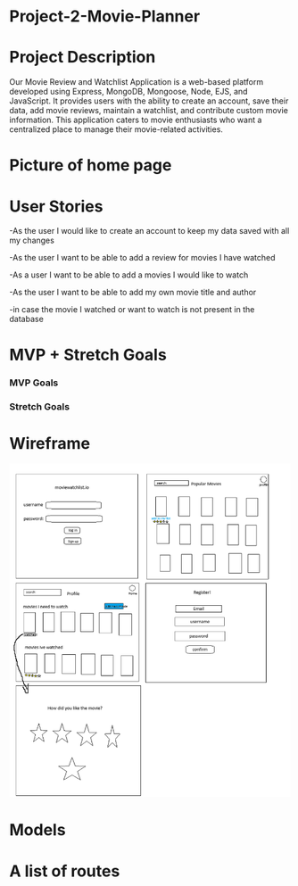# Project-2-Movie-Planner

# Project Description 
Our Movie Review and Watchlist Application is a web-based platform developed using Express, MongoDB, Mongoose, Node, EJS, and JavaScript. It provides users with the ability to create an account, save their data, add movie reviews, maintain a watchlist, and contribute custom movie information. This application caters to movie enthusiasts who want a centralized place to manage their movie-related activities.

# Picture of home page 


# User Stories 
-As the user I would like to create an account to keep my data saved with all my changes

-As the user I want to be able to add a review for movies I have watched 

-As a user I want to be able to add a movies I would like to watch

-As the user I want to be able to add my own movie title and author

-in case the movie I watched or want to watch is not present in the database 

# MVP + Stretch Goals 
### MVP Goals

### Stretch Goals

# Wireframe
![Alt text](project2_wireframe.png)

# Models 

# A list of routes 


